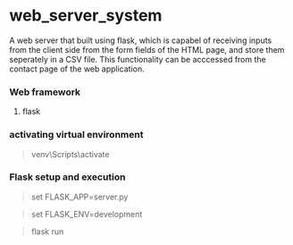 # web_server_system
A web server that built using flask, which is capabel of receiving inputs from the client side from the form fields of the HTML page, and store them seperately in a CSV file.
This functionality can be acccessed from the contact page of the web application.

### Web framework
1. flask


### activating virtual environment
> venv\Scripts\activate

### Flask setup and execution
> set FLASK_APP=server.py

> set FLASK_ENV=development

> flask run
